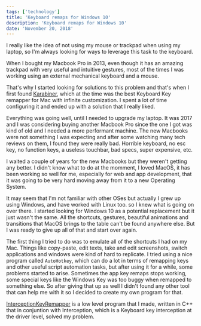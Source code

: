 ```yaml
---
tags: ['technology']
title: 'Keyboard remaps for Windows 10'
description: 'Keyboard remaps for Windows 10'
date: 'November 20, 2018'
---
```


I really like the idea of not using my mouse or trackpad when using my laptop, so I'm always looking for ways to leverage this task to the keyboard.

When I bought my Macbook Pro in 2013, even though it has an amazing trackpad with very useful and intuitive gestures, most of the times I was working using an external mechanical keyboard and a mouse.

That's why I started looking for solutions to this problem and that's when I first found [Karabiner](https://github.com/tekezo/Karabiner), which at the time was the best Keyboard Key remapper for Mac with infinite customization. I spent a lot of time configuring it and ended up with a solution that I really liked.

Everything was going well, until I needed to upgrade my laptop. It was 2017 and I was considering buying another Macbook Pro since the one I got was kind of old and I needed a more performant machine. The new Macbooks were not something I was expecting and after some watching many tech reviews on them, I found they were really bad. Horrible keyboard, no esc key, no function keys, a useless touchbar, bad specs, super expensive, etc. 

I waited a couple of years for the new Macbooks but they weren't getting any better. I didn't know what to do at the momment, I loved MacOS, it has been working so well for me, especially for web and app development, that it was going to be very hard moving away from it to a new Operating System.

It may seem that I'm not familiar with other OSes but actually I grew up using Windows, and have worked with Linux too. so I knew what is going on over there. I started looking for Windows 10 as a potential replacement but it just wasn't the same. All the shortcuts, gestures, beautiful animations and transitions that MacOS brings to the table can't be found anywhere else. But I was ready to give up all of that and start over again. 

The first thing I tried to do was to emulate all of the shortcuts I had on my Mac. Things like copy-paste, edit texts, take and edit screenshots, switch applications and windows were kind of hard to replicate. I tried using a nice program called `AutoHotkey`, which can do a lot in terms of remapping keys and other useful script automation tasks, but after using it for a while, some problems started to arise. Sometimes the app key remaps stops working, some special keys like the Windows Key was too buggy when remapped to something else. So after giving that up as well I didn't found any other tool that can help me with it so I decided to create my own program for that. 

[InterceptionKeyRemapper](https://github.com/goerwin/interception-keyremapper) is a low level program that I made, written in C++ that in conjuntion with Interception, which is a Keyboard key interception at the driver level, solved my problem.